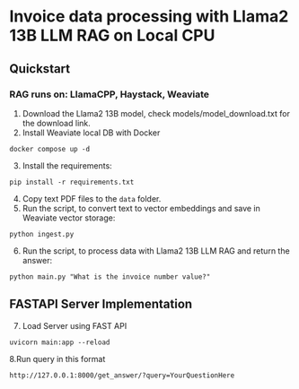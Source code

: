 # Invoice data processing with Llama2 13B LLM RAG on Local CPU

## Quickstart

### RAG runs on: LlamaCPP, Haystack, Weaviate

1. Download the Llama2 13B model, check models/model_download.txt for the download link.
2. Install Weaviate local DB with Docker

`docker compose up -d`
   
3. Install the requirements: 

`pip install -r requirements.txt`

4. Copy text PDF files to the `data` folder.
5. Run the script, to convert text to vector embeddings and save in Weaviate vector storage: 

`python ingest.py`

6. Run the script, to process data with Llama2 13B LLM RAG and return the answer: 

`python main.py "What is the invoice number value?"`


## FASTAPI Server Implementation 


7. Load Server using FAST API 

 
`uvicorn main:app --reload`
 
8.Run query in this format 

`http://127.0.0.1:8000/get_answer/?query=YourQuestionHere`


